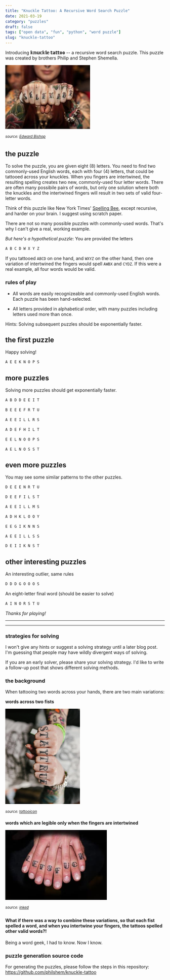 ```yaml
---
title: "Knuckle Tattoo: A Recursive Word Search Puzzle"
date: 2021-03-19
category: "puzzles"
draft: false
tags: ["open data", "fun", "python", "word puzzle"]
slug: "knuckle-tattoo"
---
```


Introducing **𝕜𝕟𝕦𝕔𝕜𝕝𝕖 𝕥𝕒𝕥𝕥𝕠𝕠** -- a recursive word search puzzle. This puzzle was created by brothers Philip and Stephen Shemella.


![self made knuckle tattoo](/images/fist/selfmade.jpg)

<sup>_source: [Edward Bishop](https://www.creativeboom.com/inspiration/knuckles-photographer-documents-the-fascinating-world-of-knuckle-tattoos-/)_</sup>


## the puzzle

To solve the puzzle, you are given eight (8) letters. You need to find two commonly-used English words, each with four (4) letters, that could be tattooed across your knuckles. When you fingers are intertwined, the resulting spelling creates two new, commonly-used four letter words. There are often many possibile pairs of words, but only one solution where both the knuckles and the intertwined fingers will result in two sets of valid four-letter words.

Think of this puzzle like New York Times' [Spelling Bee](https://www.nytimes.com/puzzles/spelling-bee), except recursive, and harder on your brain. I suggest using scratch paper.

There are not so many possible puzzles with commonly-used words. That's why I can't give a real, working example.

_But here's a hypothetical puzzle_: You are provided the letters
```txt
A B C D W X Y Z
```
If you tattooed `ABCD` on one hand, and `WXYZ` on the other hand, then one variation of intertwined the fingers would spell `AWBX` and `CYDZ`. If this were a real example, all four words would be valid.

### rules of play

+ All words are easily recognizeable and commonly-used English words. Each puzzle has been hand-selected.

+ All letters provided in alphabetical order, with many puzzles including letters used more than once.

Hints:
    Solving subsequent puzzles should be exponentially faster.

## the first puzzle

Happy solving!

```txt
A E E K N O P S
```

## more puzzles

Solving more puzzles should get exponentially faster.

```txt
A B D D E E I T
```

```txt
B E E E F R T U
```

```txt
A E E I L L R S
```

```txt
A D E F H I L T
```

```txt
E E L N O O P S
```

```txt
A E L N O S S T
```

## even more puzzles

You may see some similar patterns to the other puzzles.

```txt
D E E E N R T U
```

```txt
D E E F I L S T
```

```txt
A E E I L L M S
```

```txt
A D H K L O O Y
```

```txt
E E G I K N N S
```

```txt
A E E I L L S S
```

```txt
D E I I K N S T
```

## other interesting puzzles

An interesting outlier, same rules

```txt
D D D G O O O S
```

An eight-letter final word (should be easier to solve)

```txt
A I N O R S T U
```

_Thanks for playing!_

---
---

### strategies for solving

I won't give any hints or suggest a solving strategy until a later blog post. I'm guessing that people may have wildly divergent ways of solving.

If you are an early solver, please share your solving strategy. I'd like to write a follow-up post that shows different solving methods.

### the background

When tattooing two words across your hands, there are two main variations:

**words across two fists**

![stay true knuckle tattoo](/images/fist/staytrue.png)

<sup>_source: [tattooicon](https://tattooicon.com/blogs/news/best-stay-true-knuckle-tattoos)_</sup>

**words which are legible only when the fingers are intertwined**

![let's fuck knuckle tattoo](/images/fist/letsfuck.jpg)

<sup>_source: [inked](https://www.inkedmag.com/culture/knuckle-tattoos-will-crack#gid=ci0234ff9450032718&pid=olympus-digital-camera)_</sup>

#### What if there was a way to combine these variations, so that each fist spelled a word, **and** when you intertwine your fingers, the tattoos spelled other valid words?!

Being a word geek, I had to know. Now I know.

### puzzle generation source code

For generating the puzzles, please follow the steps in this repository: https://github.com/philshem/knuckle-tattoo